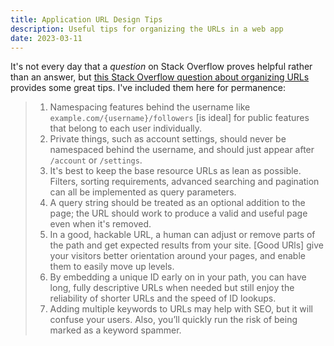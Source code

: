 ```yaml
---
title: Application URL Design Tips
description: Useful tips for organizing the URLs in a web app
date: 2023-03-11
---
```


It's not every day that a _question_ on Stack Overflow proves helpful 
rather than an answer, 
but [this Stack Overflow question about organizing URLs](https://stackoverflow.com/questions/37734246/how-to-organise-resources-in-web-application-url-structure) 
provides some great tips. I've included them here for permanence:

> 1. Namespacing features behind the username 
>    like `example.com/{username}/followers` 
>    [is ideal] for public features that belong to each user individually.
> 2. Private things, such as account settings, 
>    should never be namespaced behind the username, 
>    and should just appear after `/account` or `/settings`.
> 3. It's best to keep the base resource URLs as lean as possible. 
>    Filters, sorting requirements, advanced searching and pagination 
>    can all be implemented as query parameters.
> 4. A query string should be treated as an optional addition to the page; 
>    the URL should work to produce a valid and useful page 
>    even when it's removed.
> 5. In a good, hackable URL, 
>    a human can adjust or remove parts of the path 
>    and get expected results from your site. 
>    [Good URls] give your visitors better orientation around your pages, 
>    and enable them to easily move up levels.
> 6. By embedding a unique ID early on in your path, 
>    you can have long, fully descriptive URLs when needed 
>    but still enjoy the reliability of shorter URLs and the speed of ID lookups.
> 7. Adding multiple keywords to URLs may help with SEO, 
>    but it will confuse your users. 
>    Also, you’ll quickly run the risk of being marked as a keyword spammer.

